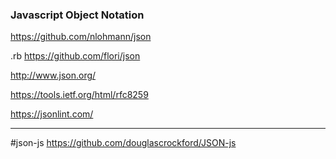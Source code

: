 ### Javascript Object Notation
https://github.com/nlohmann/json

.rb
https://github.com/flori/json

http://www.json.org/

https://tools.ietf.org/html/rfc8259

https://jsonlint.com/

---

#json-js
https://github.com/douglascrockford/JSON-js

#

```
```
